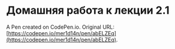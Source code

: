 # Домашняя работа к лекции 2.1

A Pen created on CodePen.io. Original URL: [https://codepen.io/mer1d14n/pen/abELZEq](https://codepen.io/mer1d14n/pen/abELZEq).

